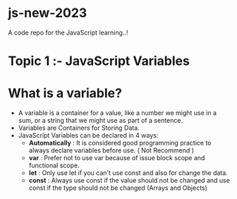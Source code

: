 # js-new-2023

A code repo for the JavaScript learning..!

# Topic 1 :- JavaScript Variables

# What is a variable?

- A variable is a container for a value, like a number we might use in a sum, or a
  string that we might use as part of a sentence.
- Variables are Containers for Storing Data.
- JavaScript Variables can be declared in 4 ways:
  - **Automatically** : It is considered good programming practice to always declare variables
    before use. ( Not Recommend )
  - **var** : Prefer not to use var because of issue block scope and functional scope.
  - **let** : Only use let if you can't use const and also for change the data.
  - **const** : Always use const if the value should not be changed and use const if the type
    should not be changed (Arrays and Objects)
